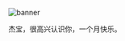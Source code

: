 ![banner](https://camo.githubusercontent.com/052fe414203edda9baef8b53fb82e5c451d981f1135ce46e4ae88d4d119745eb/68747470733a2f2f7778342e73696e61696d672e636e2f6d77323030302f63306561653237386779316771786669393378387a6a323075303134356b32312e6a7067)

杰宝，很高兴认识你，一个月快乐。

